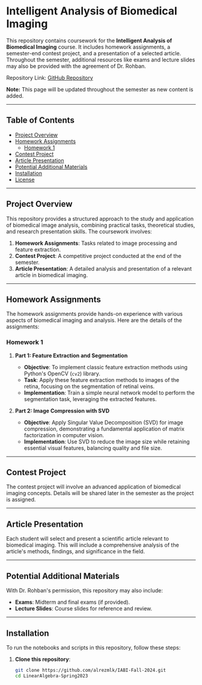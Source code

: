 # Intelligent Analysis of Biomedical Imaging

This repository contains coursework for the **Intelligent Analysis of Biomedical Imaging** course. It includes homework assignments, a semester-end contest project, and a presentation of a selected article. Throughout the semester, additional resources like exams and lecture slides may also be provided with the agreement of Dr. Rohban.

Repository Link: [GitHub Repository](https://github.com/alrezmlk/LinearAlgebra-Spring2023)

**Note:** This page will be updated throughout the semester as new content is added.

---

## Table of Contents
- [Project Overview](#project-overview)
- [Homework Assignments](#homework-assignments)
  - [Homework 1](#homework-1)
- [Contest Project](#contest-project)
- [Article Presentation](#article-presentation)
- [Potential Additional Materials](#potential-additional-materials)
- [Installation](#installation)
- [License](#license)

---

## Project Overview

This repository provides a structured approach to the study and application of biomedical image analysis, combining practical tasks, theoretical studies, and research presentation skills. The coursework involves:
1. **Homework Assignments**: Tasks related to image processing and feature extraction.
2. **Contest Project**: A competitive project conducted at the end of the semester.
3. **Article Presentation**: A detailed analysis and presentation of a relevant article in biomedical imaging.

---

## Homework Assignments

The homework assignments provide hands-on experience with various aspects of biomedical imaging and analysis. Here are the details of the assignments:

### Homework 1

1. **Part 1: Feature Extraction and Segmentation**
   - **Objective**: To implement classic feature extraction methods using Python's OpenCV (`cv2`) library.
   - **Task**: Apply these feature extraction methods to images of the retina, focusing on the segmentation of retinal veins.
   - **Implementation**: Train a simple neural network model to perform the segmentation task, leveraging the extracted features.

2. **Part 2: Image Compression with SVD**
   - **Objective**: Apply Singular Value Decomposition (SVD) for image compression, demonstrating a fundamental application of matrix factorization in computer vision.
   - **Implementation**: Use SVD to reduce the image size while retaining essential visual features, balancing quality and file size.

---

## Contest Project

The contest project will involve an advanced application of biomedical imaging concepts. Details will be shared later in the semester as the project is assigned.

---

## Article Presentation

Each student will select and present a scientific article relevant to biomedical imaging. This will include a comprehensive analysis of the article's methods, findings, and significance in the field.

---

## Potential Additional Materials

With Dr. Rohban's permission, this repository may also include:
- **Exams**: Midterm and final exams (if provided).
- **Lecture Slides**: Course slides for reference and review.

---

## Installation

To run the notebooks and scripts in this repository, follow these steps:

1. **Clone this repository**:
   ```bash
   git clone https://github.com/alrezmlk/IABI-Fall-2024.git
   cd LinearAlgebra-Spring2023
